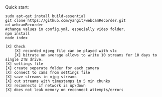 Quick start:

    sudo apt-get install build-essential
    git clone https://github.com/yangit/webcamRecorder.git
    cd webcamRecorder
    #change values in config.yml, especially video folder.
    npm install
    node index

    [X] Check
        [X] recorded mjpeg file can be played with vlc
        [X] bitrate on average allows to write 10 streams for 10 days to single 2TB drive.
    [X] settings file
    [X] create separate folder for each camera
    [X] connect to cams from settings file
    [X] save streams in mjpg streams
    [X] cut streams with timestamps in 5 min chunks
    [X] reconnects if network is up\down
    [X] does not leak memory on reconnect attempts/errors
